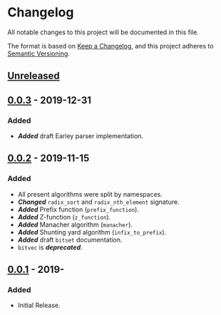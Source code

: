 # Changelog

All notable changes to this project will be documented in this file.

The format is based on [Keep a Changelog](https://keepachangelog.com/en/1.0.0/),
and this project adheres to [Semantic Versioning](https://semver.org/spec/v2.0.0.html).

## [Unreleased]

## [0.0.3] - 2019-12-31
### Added
- ***Added*** draft Earley parser implementation.

## [0.0.2] - 2019-11-15
### Added
- All present algorithms were split by namespaces.
- ***Changed*** `radix_sort` and `radix_nth_element` signature.
- ***Added*** Prefix function (`prefix_function`).
- ***Added*** Z-function (`z_function`).
- ***Added*** Manacher algorithm (`manacher`).
- ***Added*** Shunting yard algorithm (`infix_to_prefix`).
- ***Added*** draft `bitset` documentation.
- `bitvec` is ***deprecated***.

## [0.0.1] - 2019-
### Added
- Initial Release.

[Unreleased]: https://github.com/AjReme/Library-STLB/compare/v1.0.0...HEAD
[0.0.3]: https://github.com/AjReme/Library-STLB/compare/v0.0.2...v0.0.3
[0.0.2]: https://github.com/AjReme/Library-STLB/compare/v0.0.1...v0.0.2
[0.0.1]: https://github.com/AjReme/Library-STLB/releases/tag/v0.0.1